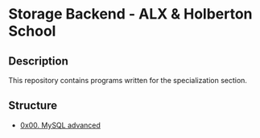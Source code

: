 # Storage Backend - ALX & Holberton School

## Description
This repository contains programs written for the specialization section.


## Structure


* [0x00. MySQL advanced](./0x00-MySQL_Advanced/)
